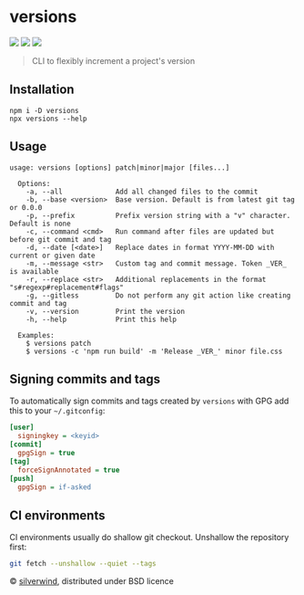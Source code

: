 # versions
[![](https://img.shields.io/npm/v/versions.svg?style=flat)](https://www.npmjs.org/package/versions) [![](https://img.shields.io/npm/dm/versions.svg)](https://www.npmjs.org/package/versions) [![](https://packagephobia.com/badge?p=versions)](https://packagephobia.com/result?p=versions)

> CLI to flexibly increment a project's version

## Installation
```
npm i -D versions
npx versions --help
```

## Usage
```
usage: versions [options] patch|minor|major [files...]

  Options:
    -a, --all             Add all changed files to the commit
    -b, --base <version>  Base version. Default is from latest git tag or 0.0.0
    -p, --prefix          Prefix version string with a "v" character. Default is none
    -c, --command <cmd>   Run command after files are updated but before git commit and tag
    -d, --date [<date>]   Replace dates in format YYYY-MM-DD with current or given date
    -m, --message <str>   Custom tag and commit message. Token _VER_ is available
    -r, --replace <str>   Additional replacements in the format "s#regexp#replacement#flags"
    -g, --gitless         Do not perform any git action like creating commit and tag
    -v, --version         Print the version
    -h, --help            Print this help

  Examples:
    $ versions patch
    $ versions -c 'npm run build' -m 'Release _VER_' minor file.css
```

## Signing commits and tags

To automatically sign commits and tags created by `versions` with GPG add this to your `~/.gitconfig`:

```ini
[user]
  signingkey = <keyid>
[commit]
  gpgSign = true
[tag]
  forceSignAnnotated = true
[push]
  gpgSign = if-asked
```

## CI environments

CI environments usually do shallow git checkout. Unshallow the repository first:

```bash
git fetch --unshallow --quiet --tags
```

© [silverwind](https://github.com/silverwind), distributed under BSD licence
